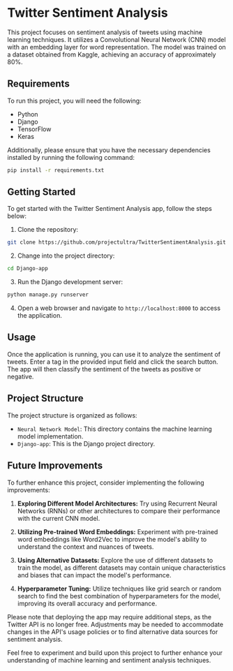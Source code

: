 # Twitter Sentiment Analysis

This project focuses on sentiment analysis of tweets using machine learning techniques. It utilizes a Convolutional Neural Network (CNN) model with an embedding layer for word representation. The model was trained on a dataset obtained from Kaggle, achieving an accuracy of approximately 80%.

## Requirements

To run this project, you will need the following:

- Python
- Django
- TensorFlow
- Keras

Additionally, please ensure that you have the necessary dependencies installed by running the following command:

```bash
pip install -r requirements.txt
```

## Getting Started

To get started with the Twitter Sentiment Analysis app, follow the steps below:

1. Clone the repository:

```bash
git clone https://github.com/projectultra/TwitterSentimentAnalysis.git
```

2. Change into the project directory:

```bash
cd Django-app
```

3. Run the Django development server:

```bash
python manage.py runserver
```

4. Open a web browser and navigate to `http://localhost:8000` to access the application.

## Usage

Once the application is running, you can use it to analyze the sentiment of tweets. Enter a tag in the provided input field and click the search button. The app will then classify the sentiment of the tweets as positive or negative.

## Project Structure

The project structure is organized as follows:

- `Neural Network Model`: This directory contains the machine learning model implementation.
- `Django-app`: This is the Django project directory.
## Future Improvements

To further enhance this project, consider implementing the following improvements:

1. **Exploring Different Model Architectures:** Try using Recurrent Neural Networks (RNNs) or other architectures to compare their performance with the current CNN model.

2. **Utilizing Pre-trained Word Embeddings:** Experiment with pre-trained word embeddings like Word2Vec to improve the model's ability to understand the context and nuances of tweets.

3. **Using Alternative Datasets:** Explore the use of different datasets to train the model, as different datasets may contain unique characteristics and biases that can impact the model's performance.

4. **Hyperparameter Tuning:** Utilize techniques like grid search or random search to find the best combination of hyperparameters for the model, improving its overall accuracy and performance.

Please note that deploying the app may require additional steps, as the Twitter API is no longer free. Adjustments may be needed to accommodate changes in the API's usage policies or to find alternative data sources for sentiment analysis.

Feel free to experiment and build upon this project to further enhance your understanding of machine learning and sentiment analysis techniques.
